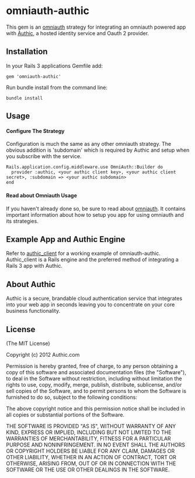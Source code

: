 # omniauth-authic

This gem is an [omniauth](https://github.com/intridea/omniauth) strategy for integrating an 
omniauth powered app with [Authic](https://www.authic.com), a hosted identity service and Oauth 2 provider.

## Installation

In your Rails 3 applications Gemfile add:

    gem 'omniauth-authic'

Run bundle install from the command line:

    bundle install

## Usage

#### Configure The Strategy

Configuration is much the same as any other omniauth strategy. The obvious addition is 'subdomain' which is required by Authic and setup when you subscribe with the service.

    Rails.application.config.middleware.use OmniAuth::Builder do
      provider :authic, <your authic client key>, <your authic client secret>, :subdomain => <your authic subdomain> 
    end

#### Read about Omniauth Usage

If you haven't already done so, be sure to read about [omniauth](https://github.com/intridea/omniauth). It contains important information about how to setup you app for using omniauth and its strategies.


## Example App and Authic Engine

Refer to [authic_client](https://github.com/authic/authic_client) for a working example of omniauth-authic. Authic_client is a Rails engine and the preferred method of integrating a Rails 3 app with Authic.

## About Authic
Authic is a secure, brandable cloud authentication service that integrates into your web app in seconds leaving you to concentrate on your core business functionality.

## License

(The MIT License)

Copyright (c) 2012 Authic.com

Permission is hereby granted, free of charge, to any person obtaining a copy of
this software and associated documentation files (the "Software"), to deal in
the Software without restriction, including without limitation the rights to
use, copy, modify, merge, publish, distribute, sublicense, and/or sell copies of
the Software, and to permit persons to whom the Software is furnished to do so,
subject to the following conditions:

The above copyright notice and this permission notice shall be included in all
copies or substantial portions of the Software.

THE SOFTWARE IS PROVIDED "AS IS", WITHOUT WARRANTY OF ANY KIND, EXPRESS OR
IMPLIED, INCLUDING BUT NOT LIMITED TO THE WARRANTIES OF MERCHANTABILITY, FITNESS
FOR A PARTICULAR PURPOSE AND NONINFRINGEMENT. IN NO EVENT SHALL THE AUTHORS OR
COPYRIGHT HOLDERS BE LIABLE FOR ANY CLAIM, DAMAGES OR OTHER LIABILITY, WHETHER
IN AN ACTION OF CONTRACT, TORT OR OTHERWISE, ARISING FROM, OUT OF OR IN
CONNECTION WITH THE SOFTWARE OR THE USE OR OTHER DEALINGS IN THE SOFTWARE.